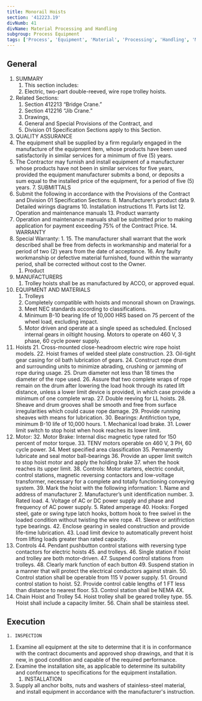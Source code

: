 ```yaml
---
title: Monorail Hoists
section: '412223.19'
divNumb: 41
divName: Material Processing and Handling
subgroup: Process Equipment
tags: ['Process', 'Equipment', 'Material', 'Processing', 'Handling', 'Monorail', 'Hoists']
---
```


## General

1. SUMMARY
   1. This section includes:
   	1. Electric, two-part double-reeved, wire rope trolley hoists.
2. Related Sections:
	1. Section 412213 “Bridge Crane.”
	2. Section 412216 “Jib Crane.”
	3. Drawings, 
	4. General and Special Provisions of the Contract, and 
	5. Division 01 Specification Sections apply to this Section.
6. QUALITY ASSURANCE
3. The equipment shall be supplied by a firm regularly engaged in the manufacture of the equipment item, whose products have been used satisfactorily in similar services for a minimum of five (5) years.
4. The Contractor may furnish and install equipment of a manufacturer whose products have not been in similar services for five years, provided the equipment manufacturer submits a bond, or deposits a sum equal to the installed price of the equipment, for a period of five (5) years.
	7. SUBMITTALS
5. Submit the following in accordance with the Provisions of the Contract and Division 01 Specification Sections:
	8. Manufacturer’s product data
	9. Detailed wirings diagrams
	10. Installation instructions
	11. Parts list
	12. Operation and maintenance manuals
	13. Product warranty
6. Operation and maintenance manuals shall be submitted prior to making application for payment exceeding 75% of the Contract Price.
	14. WARRANTY
7. Special Warranty:
      1. 
	15. The manufacturer shall warrant that the work described shall be free from defects in workmanship and material for a period of two (2) years from the date of acceptance. 
	16. Any faulty workmanship or defective material furnished, found within the warranty period, shall be corrected without cost to the Owner.
   1. Product
8. MANUFACTURERS
   1. Trolley hoists shall be as manufactured by ACCO, or approved equal.
9. EQUIPMENT AND MATERIALS
   1. Trolleys
	17. Completely compatible with hoists and monorail shown on Drawings.
	18. Meet NEC standards according to classifications.
	19. Minimum B-10 bearing life of 10,000 HRS based on 75 percent of the wheel load, excluding impact.
	20. Motor driven and operate at a single speed as scheduled. Enclosed internal gears in oiltight housing. Motors to operate on 460 V, 3 phase, 60 cycle power supply.
10. Hoists
	21. Cross-mounted close-headroom electric wire rope hoist models.
	22. Hoist frames of welded steel plate construction.
	23. Oil-tight gear casing for oil bath lubrication of gears.
	24. Construct rope drum and surrounding units to minimize abrading, crushing or jamming of rope during usage.
	25. Drum diameter not less than 18 times the diameter of the rope used.
	26. Assure that two complete wraps of rope remain on the drum after lowering the load hook through its rated lift distance, unless a lower limit device is provided, in which case provide a minimum of one complete wrap.
	27. Double reeving for LL hoists.
	28. Sheave and drum grooves shall be smooth and free from surface irregularities which could cause rope damage.
	29. Provide running sheaves with means for lubrication.
	30. Bearings: Antifriction type, minimum B-10 life of 10,000 hours.
		1. Mechanical load brake.
	31. Lower limit switch to stop hoist when hook reaches its lower limit.
11. Motor:
	32. Motor Brake: Internal disc magnetic type rated for 150 percent of motor torque.
	33. TENV motors operable on 460 V, 3 PH, 60 cycle power.
	34. Meet specified area classification
	35. Permanently lubricate and seal motor ball-bearings
	36. Provide an upper limit switch to stop hoist motor and apply the holding brake
	37. when the hook reaches its upper limit.
	38. Controls: Motor starters, electric conduit, control stations, magnetic reversing contactors and low-voltage transformer, necessary for a complete and totally functioning conveying system.
	39. Mark the hoist with the following information:
		1. Name and address of manufacturer
		2. Manufacturer’s unit identification number.
		3. Rated load.
		4. Voltage of AC or DC power supply and phase and frequency of AC power supply.
		5. Rated amperage
	40. Hooks: Forged steel, gate or swing type latch hooks, bottom hook to free swivel in the loaded condition without twisting the wire rope.
	41. Sleeve or antifriction type bearings.
	42. Enclose gearing in sealed construction and provide life-time lubrication.
	43. Load limit device to automatically prevent hoist from lifting loads greater than rated capacity.
12. Controls
	44. Pendant pushbutton control stations with reversing type contactors for electric hoists
	45. and trolleys.
	46. Single station if hoist and trolley are both motor-driven.
	47. Suspend control stations from trolleys.
	48. Clearly mark function of each button
	49. Suspend station in a manner that will protect the electrical conductors against strain.
	50. Control station shall be operable from 115 V power supply.
	51. Ground control station to hoist.
	52. Provide control cable lengths of 1 FT less than distance to nearest floor.
	53. Control station shall be NEMA 4X.
13. Chain Hoist and Trolley
	54. Hoist trolley shall be geared trolley type.
	55. Hoist shall include a capacity limiter.
	56. Chain shall be stainless steel.

## Execution


	1. INSPECTION
   1. Examine all equipment at the site to determine that it is in conformance with the contract documents and approved shop drawings, and that it is new, in good condition and capable of the required performance.
2. Examine the installation site, as applicable to determine its suitability and conformance to specifications for the equipment installation.
	1. INSTALLATION
3. Supply all anchor bolts, nuts and washers of stainless-steel material, and install equipment in accordance with the manufacturer's instruction.

